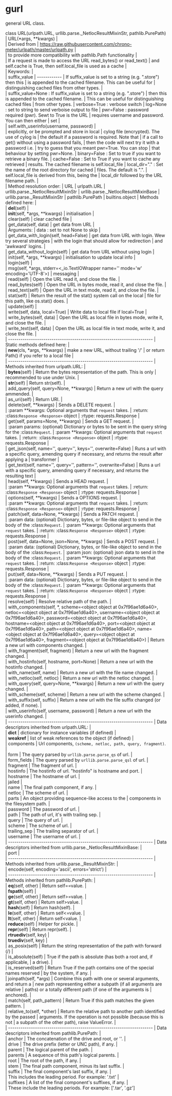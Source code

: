 gurl
====

general URL class. 

class URL(urlpath.URL, urllib.parse._NetlocResultMixinStr, pathlib.PurePath)
 |  URL(*args, **kwargs)
 |  
 |  Derived from 
 |  https://raw.githubusercontent.com/chrono-meter/urlpath/master/urlpath.py
 |  
 |  to provide more compatibility with pathlib.Path functionality
 |  
 |  If a request is made to access the URL read_bytes() or read_text()
 |  and self.cache is True, then self.local_file is used as a cache
 |  
 |  Keywords:
 |    
 |  suffix_value
 |  ------------
 |  If suffix_value is set to a string (e.g. ".store") then this 
 |  is appended to the cached filename. This can be useful for
 |  distinguishing cached files from other types.
 |  
 |  suffix_value=None : If suffix_value is set to a string (e.g. ".store")
 |                      then this is appended to the cached filename. 
 |                      This can be useful for distinguishing cached files 
 |                      from other types.
 |  verbose=True      : verbose switch
 |  log=None          : set to string to send verboise output to file
 |  pwr=False         : password required (pwr). Sewt to True is the URL
 |                      requires username and password. You can then either
 |                      set 
 |  
 |                          self.with_userinfo(username, password)
 |  
 |                      explicitly, or be prompted and store in local
 |                      cylog file (encrypted). The use of cylog is
 |                      the default if a password is required. Note that
 |                      if a call to get() without using a password fails,
 |                      then the code will next try it with a password i.e.
 |                      try to guess that you meant pwr=True. You can stop
 |                      that behaviour by setting pwr=None. 
 |  binary=False      : Set to true if you want to retrieve a binary file.
 |  cache=False       : Set to True if you want to cache any retrieved 
 |                      results. The cached filename is self.local_file
 |  local_dir="."     : Set the name of the root directory for cached
 |                      files. The default is ".".
 |                      self.local_file is derived from this, being the
 |                      local_dir followed by the URL filename path.
 |  
 |  Method resolution order:
 |      URL
 |      urlpath.URL
 |      urllib.parse._NetlocResultMixinStr
 |      urllib.parse._NetlocResultMixinBase
 |      urllib.parse._ResultMixinStr
 |      pathlib.PurePath
 |      builtins.object
 |  Methods defined here:
 |  
 |  __del__(self)
 |  
 |  __init__(self, *args, **kwargs)
 |      initialisation
 |  
 |  clear(self)
 |      clear cached file
 |  
 |  get_data(self, data)
 |      get data from URL
 |      
 |      Arguments:
 |        data : set to not None to skip
 |  
 |  get_data_with_login(self, head=False)
 |      get data from URL with login. Wew try several strategies
 |      with the login that should allow for redirection
 |      and 'awkward' logins.
 |  
 |  get_data_without_login(self)
 |      get data from URL without using login
 |  
 |  init(self, *args, **kwargs)
 |      initialisation to update local info
 |  
 |  login(self)
 |  
 |  msg(self, *args, stderr=<_io.TextIOWrapper name='<stderr>' mode='w' encoding='UTF-8'>)
 |      messaging
 |  
 |  read(self)
 |      Open the URL read it, and close the file.
 |  
 |  read_bytes(self)
 |      Open the URL in bytes mode, read it, and close the file.
 |  
 |  read_text(self)
 |      Open the URL in text mode, read it, and close the file.
 |  
 |  stat(self)
 |      Return the result of the stat() system call on the local
 |      file for this path, like os.stat() does.
 |  
 |  update(self)
 |  
 |  write(self, data, local=True)
 |      Write data to local file if local=True
 |  
 |  write_bytes(self, data)
 |      Open the URL as local file in bytes mode, write it, and close the file.
 |  
 |  write_text(self, data)
 |      Open the URL as local file in text mode, write it, and close the file.
 |  
 |  ----------------------------------------------------------------------
 |  Static methods defined here:
 |  
 |  __new__(cls, *args, **kwargs)
 |      make a new URL, without trailing '/'
 |      or return Path() if you refer to a local file
 |  
 |  ----------------------------------------------------------------------
 |  Methods inherited from urlpath.URL:
 |  
 |  __bytes__(self)
 |      Return the bytes representation of the path.  This is only
 |      recommended to use under Unix.
 |  
 |  __str__(self)
 |      Return str(self).
 |  
 |  add_query(self, query=None, **kwargs)
 |      Return a new url with the query ammended.
 |  
 |  as_uri(self)
 |      Return URI.
 |  
 |  delete(self, **kwargs)
 |      Sends a DELETE request.
 |      
 |      :param \*\*kwargs: Optional arguments that ``request`` takes.
 |      :return: :class:`Response <Response>` object
 |      :rtype: requests.Response
 |  
 |  get(self, params=None, **kwargs)
 |      Sends a GET request.
 |      
 |      :param params: (optional) Dictionary or bytes to be sent in the query string for the :class:`Request`.
 |      :param \*\*kwargs: Optional arguments that ``request`` takes.
 |      :return: :class:`Response <Response>` object
 |      :rtype: requests.Response
 |  
 |  get_json(self, name='', query='', keys='', overwrite=False)
 |      Runs a url with a specific query, amending query if necessary, and returns the result after applying a
 |      transformer
 |  
 |  get_text(self, name='', query='', pattern='', overwrite=False)
 |      Runs a url with a specific query, amending query if necessary, and returns the resulting text
 |  
 |  head(self, **kwargs)
 |      Sends a HEAD request.
 |      
 |      :param \*\*kwargs: Optional arguments that ``request`` takes.
 |      :return: :class:`Response <Response>` object
 |      :rtype: requests.Response
 |  
 |  options(self, **kwargs)
 |      Sends a OPTIONS request.
 |      
 |      :param \*\*kwargs: Optional arguments that ``request`` takes.
 |      :return: :class:`Response <Response>` object
 |      :rtype: requests.Response
 |  
 |  patch(self, data=None, **kwargs)
 |      Sends a PATCH request.
 |      
 |      :param data: (optional) Dictionary, bytes, or file-like object to send in the body of the :class:`Request`.
 |      :param \*\*kwargs: Optional arguments that ``request`` takes.
 |      :return: :class:`Response <Response>` object
 |      :rtype: requests.Response
 |  
 |  post(self, data=None, json=None, **kwargs)
 |      Sends a POST request.
 |      
 |      :param data: (optional) Dictionary, bytes, or file-like object to send in the body of the :class:`Request`.
 |      :param json: (optional) json data to send in the body of the :class:`Request`.
 |      :param \*\*kwargs: Optional arguments that ``request`` takes.
 |      :return: :class:`Response <Response>` object
 |      :rtype: requests.Response
 |  
 |  put(self, data=None, **kwargs)
 |      Sends a PUT request.
 |      
 |      :param data: (optional) Dictionary, bytes, or file-like object to send in the body of the :class:`Request`.
 |      :param \*\*kwargs: Optional arguments that ``request`` takes.
 |      :return: :class:`Response <Response>` object
 |      :rtype: requests.Response
 |  
 |  resolve(self)
 |      Resolve relative path of the path.
 |  
 |  with_components(self, *, scheme=<object object at 0x7f96ae1d6a40>, netloc=<object object at 0x7f96ae1d6a40>, username=<object object at 0x7f96ae1d6a40>, password=<object object at 0x7f96ae1d6a40>, hostname=<object object at 0x7f96ae1d6a40>, port=<object object at 0x7f96ae1d6a40>, path=<object object at 0x7f96ae1d6a40>, name=<object object at 0x7f96ae1d6a40>, query=<object object at 0x7f96ae1d6a40>, fragment=<object object at 0x7f96ae1d6a40>)
 |      Return a new url with components changed.
 |  
 |  with_fragment(self, fragment)
 |      Return a new url with the fragment changed.
 |  
 |  with_hostinfo(self, hostname, port=None)
 |      Return a new url with the hostinfo changed.
 |  
 |  with_name(self, name)
 |      Return a new url with the file name changed.
 |  
 |  with_netloc(self, netloc)
 |      Return a new url with the netloc changed.
 |  
 |  with_query(self, query=None, **kwargs)
 |      Return a new url with the query changed.
 |  
 |  with_scheme(self, scheme)
 |      Return a new url with the scheme changed.
 |  
 |  with_suffix(self, suffix)
 |      Return a new url with the file suffix changed (or added, if none).
 |  
 |  with_userinfo(self, username, password)
 |      Return a new url with the userinfo changed.
 |  
 |  ----------------------------------------------------------------------
 |  Data descriptors inherited from urlpath.URL:
 |  
 |  __dict__
 |      dictionary for instance variables (if defined)
 |  
 |  __weakref__
 |      list of weak references to the object (if defined)
 |  
 |  components
 |      Url components, `(scheme, netloc, path, query, fragment)`.
 |  
 |  form
 |      The query parsed by `urllib.parse.parse_qs` of url.
 |  
 |  form_fields
 |      The query parsed by `urllib.parse.parse_qsl` of url.
 |  
 |  fragment
 |      The fragment of url.
 |  
 |  hostinfo
 |      The hostinfo of url. "hostinfo" is hostname and port.
 |  
 |  hostname
 |      The hostname of url.
 |  
 |  jailed
 |  
 |  name
 |      The final path component, if any.
 |  
 |  netloc
 |      The scheme of url.
 |  
 |  parts
 |      An object providing sequence-like access to the
 |      components in the filesystem path.
 |  
 |  password
 |      The password of url.
 |  
 |  path
 |      The path of url, it's with trailing sep.
 |  
|  query
 |      The query of url.
 |  
 |  scheme
 |      The scheme of url.
 |  
 |  trailing_sep
 |      The trailing separator of url.
 |  
 |  username
 |      The username of url.
 |  
 |  ----------------------------------------------------------------------
 |  Data descriptors inherited from urllib.parse._NetlocResultMixinBase:
 |  
 |  port
 |  
 |  ----------------------------------------------------------------------
 |  Methods inherited from urllib.parse._ResultMixinStr:
 |  
 |  encode(self, encoding='ascii', errors='strict')
 |  
 |  ----------------------------------------------------------------------
 |  Methods inherited from pathlib.PurePath:
 |  
 |  __eq__(self, other)
 |      Return self==value.
 |  
 |  __fspath__(self)
 |  
 |  __ge__(self, other)
 |      Return self>=value.
 |  
 |  __gt__(self, other)
 |      Return self>value.
 |  
 |  __hash__(self)
 |      Return hash(self).
 |  
 |  __le__(self, other)
 |      Return self<=value.
 |  
 |  __lt__(self, other)
 |      Return self<value.
 |  
 |  __reduce__(self)
 |      Helper for pickle.
 |  
 |  __repr__(self)
 |      Return repr(self).
 |  
 |  __rtruediv__(self, key)
 |  
 |  __truediv__(self, key)
 |  
 |  as_posix(self)
 |      Return the string representation of the path with forward (/)
 |  
 |  is_absolute(self)
 |      True if the path is absolute (has both a root and, if applicable,
 |      a drive).
 |  
 |  is_reserved(self)
 |      Return True if the path contains one of the special names reserved
 |      by the system, if any.
 |  
 |  joinpath(self, *args)
 |      Combine this path with one or several arguments, and return a
 |      new path representing either a subpath (if all arguments are relative
 |      paths) or a totally different path (if one of the arguments is
 |      anchored).
 |  
 |  match(self, path_pattern)
 |      Return True if this path matches the given pattern.
 |  
 |  relative_to(self, *other)
 |      Return the relative path to another path identified by the passed
 |      arguments.  If the operation is not possible (because this is not
 |      a subpath of the other path), raise ValueError.
 |  
 |  ----------------------------------------------------------------------
 |  Data descriptors inherited from pathlib.PurePath:
 |  
 |  anchor
 |      The concatenation of the drive and root, or ''.
 |  
 |  drive
 |      The drive prefix (letter or UNC path), if any.
 |  
 |  parent
 |      The logical parent of the path.
 |  
 |  parents
 |      A sequence of this path's logical parents.
 |  
 |  root
 |      The root of the path, if any.
 |  
 |  stem
 |      The final path component, minus its last suffix.
 |  
 |  suffix
 |      The final component's last suffix, if any.
 |      
 |      This includes the leading period. For example: '.txt'
 |  
 |  suffixes
 |      A list of the final component's suffixes, if any.
 |      
 |      These include the leading periods. For example: ['.tar', '.gz']
